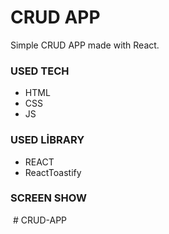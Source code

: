 <h1>CRUD APP</h1>
<p>Simple CRUD APP made with React. </p>
<h3>USED TECH</h3>
<ul>
    <li>HTML</li>
    <li>CSS</li>
    <li>JS</li>
</ul>
<h3>USED LİBRARY</h3>
<ul>
    <li>REACT</li>
    <li>ReactToastify</li>
</ul>
 <h3>SCREEN SHOW</h3>
 <img src="/crud/src/assets/screenShow.gif" alt="">
#   C R U D - A P P  
 
